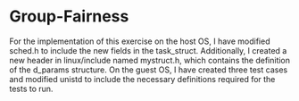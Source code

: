 # Group-Fairness

For the implementation of this exercise on the host OS, I have modified sched.h to include the new fields in the task_struct. Additionally, I created a new header in linux/include named mystruct.h, which contains the definition of the d_params structure. On the guest OS, I have created three test cases and modified unistd to include the necessary definitions required for the tests to run.